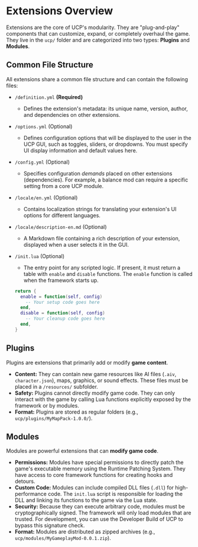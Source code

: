 # Extensions Overview

Extensions are the core of UCP's modularity. They are "plug-and-play" components that can customize, expand, or completely overhaul the game. They live in the `ucp/` folder and are categorized into two types: **Plugins** and **Modules**.

## Common File Structure

All extensions share a common file structure and can contain the following files:

* `/definition.yml` **(Required)**
    * Defines the extension's metadata: its unique name, version, author, and dependencies on other extensions.

* `/options.yml` (Optional)
    * Defines configuration options that will be displayed to the user in the UCP GUI, such as toggles, sliders, or dropdowns. You must specify UI display information and default values here.

* `/config.yml` (Optional)
    * Specifies configuration *demands* placed on other extensions (dependencies). For example, a balance mod can require a specific setting from a core UCP module.

* `/locale/en.yml` (Optional)
    * Contains localization strings for translating your extension's UI options for different languages.

* `/locale/description-en.md` (Optional)
    * A Markdown file containing a rich description of your extension, displayed when a user selects it in the GUI.

* `/init.lua` (Optional)
    * The entry point for any scripted logic. If present, it must return a table with `enable` and `disable` functions. The `enable` function is called when the framework starts up.
    ```lua
    return {
      enable = function(self, config)
        -- Your setup code goes here
      end,
      disable = function(self, config)
        -- Your cleanup code goes here
      end,
    }
    ```

## Plugins

Plugins are extensions that primarily add or modify **game content**.
* **Content:** They can contain new game resources like AI files (`.aiv`, `character.json`), maps, graphics, or sound effects. These files must be placed in a `/resources/` subfolder.
* **Safety:** Plugins cannot directly modify game code. They can only interact with the game by calling Lua functions explicitly exposed by the framework or by modules.
* **Format:** Plugins are stored as regular folders (e.g., `ucp/plugins/MyMapPack-1.0.0/`).

## Modules

Modules are powerful extensions that can **modify game code**.
* **Permissions:** Modules have special permissions to directly patch the game's executable memory using the Runtime Patching System. They have access to core framework functions for creating hooks and detours.
* **Custom Code:** Modules can include compiled DLL files (`.dll`) for high-performance code. The `init.lua` script is responsible for loading the DLL and linking its functions to the game via the Lua state.
* **Security:** Because they can execute arbitrary code, modules must be cryptographically signed. The framework will only load modules that are trusted. For development, you can use the Developer Build of UCP to bypass this signature check.
* **Format:** Modules are distributed as zipped archives (e.g., `ucp/modules/MyGameplayMod-0.0.1.zip`).